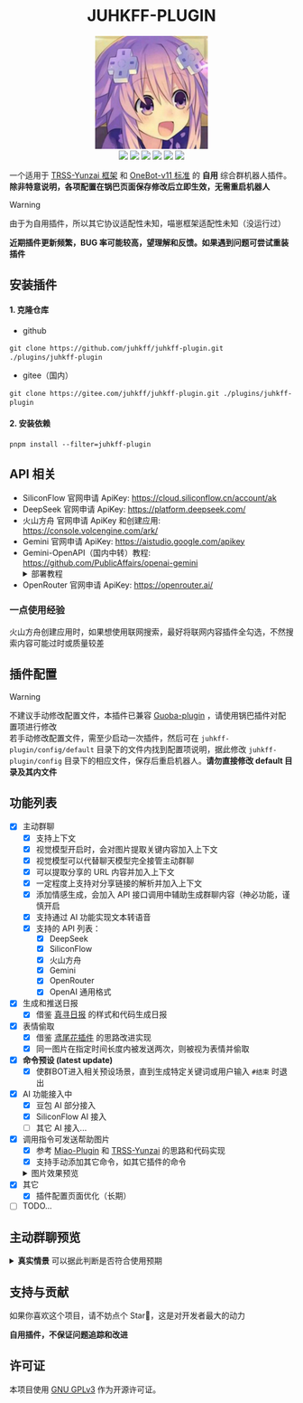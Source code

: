 <div align="center">

# JUHKFF-PLUGIN

<img src="./resources/images/icon.jpg" width = 200px height = 200px/>
<br>
<img src="https://img.shields.io/badge/Gihub-综合插件-skyblue?style=flat-square&logo=github"/>
<img src ="https://img.shields.io/github/license/juhkff/juhkff-plugin"/>
<img src ="https://img.shields.io/github/languages/top/juhkff/juhkff-plugin?logo=github"/>

<img src ="https://img.shields.io/badge/v3-null?label=TRSS-Yunzai"/>
<img src="https://img.shields.io/badge/v11-null?label=OneBot">

<img src="https://count.getloli.com/@juhkff-plugin?juhkff-plugin&theme=random&padding=7&offset=0&align=top&scale=1&pixelated=0&darkmode=auto" />
</div>

一个适用于 [TRSS-Yunzai 框架](https://github.com/TimeRainStarSky/Yunzai) 和 [OneBot-v11 标准](https://onebot.dev) 的 **自用** 综合群机器人插件。**除非特意说明，各项配置在锅巴页面保存修改后立即生效，无需重启机器人**

> [!WARNING]
> 由于为自用插件，所以其它协议适配性未知，喵崽框架适配性未知（没运行过）
>
> **近期插件更新频繁，BUG 率可能较高，望理解和反馈。如果遇到问题可尝试重装插件**

<!-- <div style="color:red; font-weight:bold;">
由于群聊接口配置结构发生变动，可能需要重新进行配置
</div> -->

## 安装插件

#### 1. 克隆仓库

- github

```
git clone https://github.com/juhkff/juhkff-plugin.git ./plugins/juhkff-plugin
```

- gitee（国内）

```
git clone https://gitee.com/juhkff/juhkff-plugin.git ./plugins/juhkff-plugin
```

#### 2. 安装依赖

```
pnpm install --filter=juhkff-plugin
```

## API 相关

- SiliconFlow 官网申请 ApiKey: https://cloud.siliconflow.cn/account/ak
- DeepSeek 官网申请 ApiKey: https://platform.deepseek.com/
- 火山方舟 官网申请 ApiKey 和创建应用: https://console.volcengine.com/ark/
- Gemini 官网申请 ApiKey: https://aistudio.google.com/apikey
- Gemini-OpenAPI（国内中转）教程: https://github.com/PublicAffairs/openai-gemini
  <details><summary>部署教程</summary>
  （需有一个国内可访问的域名）<br>
  1. 进入openai-gemini仓库<br>
  2. 点击 'Deploy to Cloudflare'<br>
  3. 按提示部署项目（会 fork private 仓库）<br>
  4. 将域名迁移到 Cloudflare: Cloudflare 账户主页 -> 添加域 -> 添加自己的域名 -> 按提示在原DNS提供方官网上将DNS服务器替换为Cloudflare提供的两个服务器 -> 继续按提示完成操作<br>
  5. Cloudflare 账户主页 -> 计算(Workers) -> 部署的openai-gemini -> 设置 -> 添加域和路由 -> 添加自己的域名<br>
  6. 可通过 `https://自定义域名/v1/chat/completions` 访问自己的 openai-gemini 服务，实现国内调用 Gemini
  </details>
- OpenRouter 官网申请 ApiKey: https://openrouter.ai/

### 一点使用经验

火山方舟创建应用时，如果想使用联网搜索，最好将联网内容插件全勾选，不然搜索内容可能过时或质量较差

## 插件配置

> [!WARNING]
> 不建议手动修改配置文件，本插件已兼容 [Guoba-plugin](https://github.com/guoba-yunzai/guoba-plugin) ，请使用锅巴插件对配置项进行修改 <br>
> 若手动修改配置文件，需至少启动一次插件，然后可在 `juhkff-plugin/config/default` 目录下的文件内找到配置项说明，据此修改 `juhkff-plugin/config` 目录下的相应文件，保存后重启机器人。**请勿直接修改 default 目录及其内文件**

## 功能列表

- [x] 主动群聊
  - [x] 支持上下文
  - [x] 视觉模型开启时，会对图片提取关键内容加入上下文
  - [x] 视觉模型可以代替聊天模型完全接管主动群聊
  - [x] 可以提取分享的 URL 内容并加入上下文
  - [x] 一定程度上支持对分享链接的解析并加入上下文
  - [x] 添加情感生成，会加入 API 接口调用中辅助生成群聊内容（神必功能，谨慎开启
  - [x] 支持通过 AI 功能实现文本转语音
  - [x] 支持的 API 列表：
    - [x] DeepSeek
    - [x] SiliconFlow
    - [x] 火山方舟
    - [x] Gemini
    - [x] OpenRouter
    - [x] OpenAI 通用格式
- [x] 生成和推送日报
  - [x] 借鉴 [真寻日报](https://github.com/HibiKier/nonebot-plugin-zxreport) 的样式和代码生成日报
- [x] 表情偷取
  - [x] 借鉴 [鸢尾花插件](https://github.com/logier/logier-plugins) 的思路改进实现
  - [x] 同一图片在指定时间长度内被发送两次，则被视为表情并偷取
- [x] **命令预设 (latest update)**
  - [x] 使群BOT进入相关预设场景，直到生成特定关键词或用户输入 `#结束` 时退出
- [x] AI 功能接入中
  - [x] 豆包 AI 部分接入
  - [x] SiliconFlow AI 接入
  - [ ] 其它 AI 接入...
- [x] 调用指令可发送帮助图片
  - [x] 参考 [Miao-Plugin](https://github.com/yoimiya-kokomi/miao-plugin) 和 [TRSS-Yunzai](https://github.com/TimeRainStarSky/Yunzai) 的思路和代码实现
  - [x] 支持手动添加其它命令，如其它插件的命令
  <details>
    <summary>图片效果预览</summary>
    <img src="./resources/images/help-screenshot.png"/>
  </details>
- [x] 其它
  - [x] 插件配置页面优化（长期）
- [ ] TODO...

## 主动群聊预览

<details>
  <summary><b>真实情景</b> 可以据此判断是否符合使用预期</summary>
  <img src="./resources/images/preview.jpg"/>
</details>

## 支持与贡献

如果你喜欢这个项目，请不妨点个 Star🌟，这是对开发者最大的动力

**自用插件，不保证问题追踪和改进**

## 许可证

本项目使用 [GNU GPLv3](https://choosealicense.com/licenses/gpl-3.0/) 作为开源许可证。
